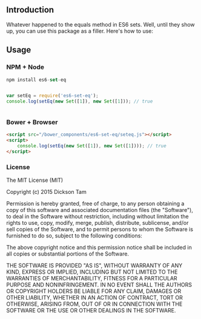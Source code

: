 ## Introduction

Whatever happened to the equals method in ES6 sets. Well, until they show up,
you can use this package as a filler. Here's how to use:

## Usage

### NPM + Node

```javascript
npm install es6-set-eq


var setEq = require('es6-set-eq');
console.log(setEq(new Set([1]), new Set([1])); // true



```

### Bower + Browser


```html
<script src="/bower_components/es6-set-eq/seteq.js"></script>
<script>
    console.log(setEq(new Set([1]), new Set([1]))); // true 
</script>


```

### License

The MIT License (MIT)

Copyright (c) 2015 Dickson Tam

Permission is hereby granted, free of charge, to any person obtaining a copy
of this software and associated documentation files (the "Software"), to deal
in the Software without restriction, including without limitation the rights
to use, copy, modify, merge, publish, distribute, sublicense, and/or sell
copies of the Software, and to permit persons to whom the Software is
furnished to do so, subject to the following conditions:

The above copyright notice and this permission notice shall be included in all
copies or substantial portions of the Software.

THE SOFTWARE IS PROVIDED "AS IS", WITHOUT WARRANTY OF ANY KIND, EXPRESS OR
IMPLIED, INCLUDING BUT NOT LIMITED TO THE WARRANTIES OF MERCHANTABILITY,
FITNESS FOR A PARTICULAR PURPOSE AND NONINFRINGEMENT. IN NO EVENT SHALL THE
AUTHORS OR COPYRIGHT HOLDERS BE LIABLE FOR ANY CLAIM, DAMAGES OR OTHER
LIABILITY, WHETHER IN AN ACTION OF CONTRACT, TORT OR OTHERWISE, ARISING FROM,
OUT OF OR IN CONNECTION WITH THE SOFTWARE OR THE USE OR OTHER DEALINGS IN THE
SOFTWARE.
